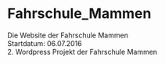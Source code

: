 # Fahrschule_Mammen
Die Website der Fahrschule Mammen <br>
Startdatum: 06.07.2016 <br>
2. Wordpress Projekt der Fahrschule Mammen
